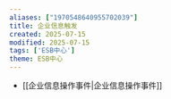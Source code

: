 ```yaml
---
aliases: ["1970548640955702039"]
title: 企业信息触发
created: 2025-07-15
modified: 2025-07-15
tags: ['ESB中心']
theme: ESB中心
---
```


- [[企业信息操作事件|企业信息操作事件]]